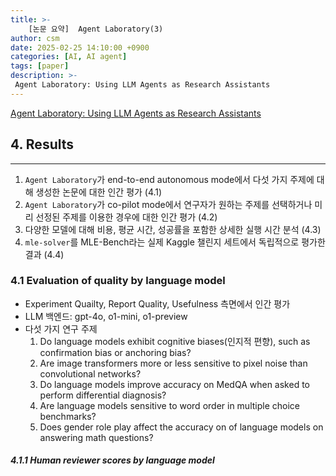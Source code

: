 ```yaml
---
title: >-
    [논문 요약]  Agent Laboratory(3)
author: csm
date: 2025-02-25 14:10:00 +0900
categories: [AI, AI agent]
tags: [paper]
description: >-
 Agent Laboratory: Using LLM Agents as Research Assistants
---
```


[Agent Laboratory: Using LLM Agents as Research Assistants](https://arxiv.org/abs/2501.04227)

## 4. Results
---
1. `Agent Laboratory`가 end-to-end autonomous mode에서 다섯 가지 주제에 대해 생성한 논문에 대한 인간 평가 (4.1)
2. `Agent Laboratory`가 co-pilot mode에서 연구자가 원하는 주제를 선택하거나 미리 선정된 주제를 이용한 경우에 대한 인간 평가 (4.2)
3. 다양한 모델에 대해 비용, 평균 시간, 성공률을 포함한 상세한 실행 시간 분석 (4.3)
4. `mle-solver`를 MLE-Bench라는 실제 Kaggle 챌린지 세트에서 독립적으로 평가한 결과 (4.4)  

### 4.1 Evaluation of quality by language model
- Experiment Quailty, Report Quality, Usefulness 측면에서 인간 평가
- LLM 백엔드: gpt-4o, o1-mini, o1-preview
- 다섯 가지 연구 주제
    1. Do language models exhibit cognitive biases(인지적 편향), such as confirmation bias or anchoring bias?
    2. Are image transformers more or less sensitive to pixel noise than convolutional networks?
    3. Do language models improve accuracy on MedQA when asked to perform differential diagnosis?
    4. Are language models sensitive to word order in multiple choice benchmarks?
    5. Does gender role play affect the accuracy on of language models on answering math questions?

    
#### *4.1.1 Human reviewer scores by language model*